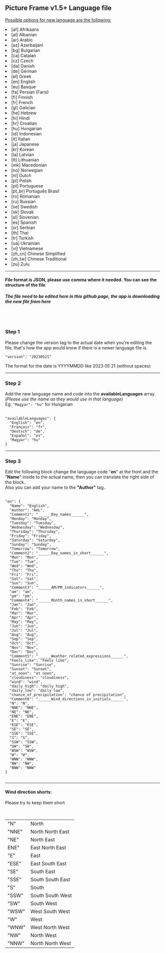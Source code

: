 <h2>Picture Frame v1.5+ Language file</h2>

<u>Possible options for new language are the following:</u>
<li>[af] Afrikaans</li>
<li>[al] Albanian</li>
<li>[ar] Arabic</li>
<li>[az] Azerbaijani</li>
<li>[bg] Bulgarian</li>
<li>[ca] Catalan</li>
<li>[cz] Czech</li>
<li>[da] Danish</li>
<li>[de] German</li>
<li>[el] Greek</li>
<li>[en] English</li>
<li>[eu] Basque</li>
<li>[fa] Persian (Farsi)</li>
<li>[fi] Finnish</li>
<li>[fr] French</li>
<li>[gl] Galician</li>
<li>[he] Hebrew</li>
<li>[hi] Hindi</li>
<li>[hr] Croatian</li>
<li>[hu] Hungarian</li>
<li>[id] Indonesian</li>
<li>[it] Italian</li>
<li>[ja] Japanese</li>
<li>[kr] Korean</li>
<li>[la] Latvian</li>
<li>[lt] Lithuanian</li>
<li>[mk] Macedonian</li>
<li>[no] Norwegian</li>
<li>[nl] Dutch</li>
<li>[pl] Polish</li>
<li>[pt] Portuguese</li>
<li>[pt_br] Português Brasil</li>
<li>[ro] Romanian</li>
<li>[ru] Russian</li>
<li>[se] Swedish</li>
<li>[sk] Slovak</li>
<li>[sl] Slovenian</li>
<li>[es] Spanish</li>
<li>[sr] Serbian</li>
<li>[th] Thai</li>
<li>[tr] Turkish</li>
<li>[ua] Ukrainian</li>
<li>[vi] Vietnamese</li>
<li>[zh_cn] Chinese Simplified</li>
<li>[zh_tw] Chinese Traditional</li>
<li>[zu] Zulu</li>

<hr />

<h4>File format is <b>JSON</b>, please use comma where it needed. You can see the structure of the file</h4>
<h5>The file need to be edited here in this github page, the app is downloading the new file from here</h5>
<br />
<br />
<h3>Step 1</h3>
Please change the version tag to the actual date when you're editing the file, that's how the app would know if there is a newer language file is.

<pre><code>"version": "20230521"</code></pre>

The format for the date is YYYYMMDD like 2023 05 21 (without spaces)

<hr />
<h3>Step 2</h3>
Add the new language name and code into the <b>availableLanguages</b> array. (<i>Please use the name as they would use in that language</i>)
<br />
Eg: <code>"Magyar": "hu"</code> for Hungarian<br /><br />

<pre><code>"availableLanguages": {
  "English": "en",
  "Français": "fr",
  "Deutsch": "de",
  "Español": "es",
  "Magyar": "hu"
}</code></pre>

<hr />

 <h3>Step 3</h3>
 Edit the following block change the language code "<b>en</b>" at the front and the "<b>Name</b>" inside to the actual name, then you can translate the right side of the block..<br />
 Also you can add your name to the <b>"Author"</b> tag..
 <br /><br />
 
 <pre><code>"en": {
  "Name": "English",
  "Author": "AmL",
  "Comment1": "______Day_names______",
  "Monday": "Monday",
  "Tuesday": "Tuesday",
  "Wednesday": "Wednesday",
  "Thursday": "Thursday",
  "Friday": "Friday",
  "Saturday": "Saturday",
  "Sunday": "Sunday",
  "Tomorrow": "Tomorrow",
  "Comment2": "______Day_names_in_short______",
  "Mon": "Mon",
  "Tue": "Tue",
  "Wed": "Wed",
  "Thu": "Thu",
  "Fri": "Fri",
  "Sat": "Sat",
  "Sun": "Sun",
  "Comment3": "______AM/PM_indicators______",
  "am": "am",
  "pm": "pm",
  "Comment4": "______Month_names_in_short______",
  "Jan": "Jan",
  "Feb": "Feb",
  "Mar": "Mar",
  "Apr": "Apr",
  "May": "May",
  "Jun": "Jun",
  "Jul": "Jul",
  "Aug": "Aug",
  "Sep": "Sep",
  "Oct": "Oct",
  "Nov": "Nov",
  "Dec": "Dec",
  "Comment5": "______Weather_related_expressions______",
  "Feels_like": "Feels like",
  "Sunrise": "Sunrise",
  "Sunset": "Sunset",
  "at_noon": "at noon",
  "cloudiness": "cloudiness",
  "wind": "wind",
  "daily_high": "daily high",
  "daily_low": "daily low",
  "chance_of_precipitation": "chance of precipitation",			
  "Comment6": "______Wind_directions_in_initials______",
  "N": "N",
  "NNE": "NNE",
  "NE": "NE",
  "ENE": "ENE",
  "E": "E",
  "ESE": "ESE",
  "SE": "SE",
  "SSE": "SSE",
  "S": "S",
  "SSW": "SSW",
  "SW": "SW",
  "WSW": "WSW",
  "W": "W",
  "WNW": "WNW",
  "NW": "NW",
  "NNW": "NNW"
}
 </code></pre>
 
 <hr />
 <h4>Wind direction shorts:</h4>
 <p>Please try to keep them short</p>
 <br />
<table>
<tr>
  <td>"N"   </td><td> North</td>
  </tr>
<tr>
  <td>"NNE" </td><td> North North East</td>
</tr>
<tr>
  <td>"NE"  </td><td> North East</td>
</tr>
<tr>
  <td>ENE"  </td><td> East North East</td>
</tr>
<tr>
  <td>"E"   </td><td> East</td>
</tr>
<tr>
  <td>"ESE" </td><td> East South East</td>
</tr>
<tr>
  <td>"SE"  </td><td> South East</td>
</tr>
<tr>
  <td>"SSE" </td><td> South South East</td>
</tr>
<tr>
  <td>"S"   </td><td> South</td>
</tr>
<tr>
  <td>"SSW" </td><td> South South West</td>
</tr>
<tr>
  <td>"SW"  </td><td> South West</td>
</tr>
<tr>
  <td>"WSW" </td><td> West South West</td>
</tr>
<tr>
  <td>"W"   </td><td> West</td>
</tr>
<tr>
  <td>"WNW" </td><td> West North West</td>
</tr>
<tr>
  <td>"NW"  </td><td> North West</td>
</tr>
<tr>
  <td>"NNW" </td><td> North North West</td>
</tr>
</table>

